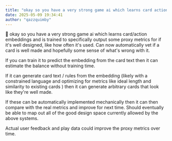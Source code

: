 ```yaml
---
title: "okay so you have a very strong game ai which learns card action embeddings and is"
date: 2025-05-09 19:34:41
author: "qazzquimby"
---
```


💭 okay so you have a very strong game ai which learns card/action embeddings and is trained to specifically output some proxy metrics for if it's well designed, like how often it's used. Can now automatically vet if a card is well made and hopefully some sense of what's wrong with it.

If you can train it to predict the embedding from the card text then it can estimate the balance without training time.

If it can generate card text / rules from the embedding (likely with a constrained language and optimizing for metrics like ideal length and similarity to existing cards ) then it can generate arbitrary cards that look like they're well made.

If these can be automatically implemented mechanically then it can then compare with the real metrics and improve for next time. Should eventually be able to map out all of the good design space currently allowed by the above systems.

Actual user feedback and play data could improve the proxy metrics over time.